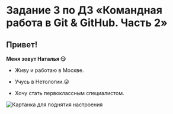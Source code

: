 # Задание 3 по ДЗ «Командная работа в Git & GitHub. Часть 2»

## **Привет!**
**Меня зовут Наталья 😏**

- Живу и работаю в Москве.

- Учусь в Нетологии.😜

- Хочу стать первоклассным специалистом.

![Картанка для поднятия настроения](https://www.google.com/search?q=%D1%85%D0%BE%D1%80%D0%BE%D1%88%D0%B5%D0%B5+%D0%BD%D0%B0%D1%81%D1%82%D1%80%D0%BE%D0%B5%D0%BD%D0%B8%D0%B5&source=lnms&tbm=isch&sa=X&ved=2ahUKEwj79qyKvbj8AhVB6CoKHWsUAZkQ_AUoAXoECAEQAw&biw=1920&bih=969#imgrc=vOUvGgyuNvSopM)
